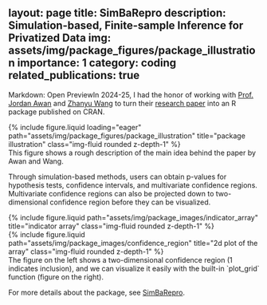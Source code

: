 
layout: page
title: SimBaRepro
description: Simulation-based, Finite-sample Inference for Privatized Data
img: assets/img/package_figures/package_illustration
importance: 1
category: coding
related_publications: true
---

Markdown: Open PreviewIn 2024-25, I had the honor of working with <a href="https://jordan-awan.com">Prof. Jordan Awan</a> and <a href="https://scholar.google.com/citations?user=_8eFuswAAAAJ&hl=en">Zhanyu Wang</a> to turn their <a href="https://www.tandfonline.com/doi/full/10.1080/01621459.2024.2427436">research paper</a> into an R package published on CRAN. 

<div class="row">
    <div class="col-sm mt-3 mt-md-0">
        {% include figure.liquid loading="eager" path="assets/img/package_figures/package_illustration" title="package illustration" class="img-fluid rounded z-depth-1" %}
    </div>
</div>
<div class="caption">
    This figure shows a rough description of the main idea behind the paper by Awan and Wang.
</div>

Through simulation-based methods, users can obtain p-values for hypothesis tests, confidence intervals, and multivariate confidence regions. Multivariate confidence regions can also be projected down to two-dimensional confidence region before they can be visualized. 

<div class="row justify-content-sm-center">
    <div class="col-sm-8 mt-3 mt-md-0">
        {% include figure.liquid path="assets/img/package_images/indicator_array" title="indicator array" class="img-fluid rounded z-depth-1" %}
    </div>
    <div class="col-sm-4 mt-3 mt-md-0">
        {% include figure.liquid path="assets/img/package_images/confidence_region" title="2d plot of the array" class="img-fluid rounded z-depth-1" %}
    </div>
</div>
<div class="caption">
    The figure on the left shows a two-dimensional confidence region (1 indicates inclusion), and we can visualize it easily with the built-in `plot_grid` function (figure on the right).
</div>

For more details about the package, see <a href="https://cran.r-project.org/web/packages/SimBaRepro/index.html">SimBaRepro</a>.
